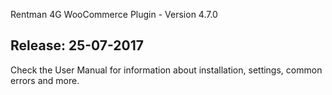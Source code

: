 Rentman 4G WooCommerce Plugin - Version 4.7.0

Release: 25-07-2017
-----------------------------
Check the User Manual for information about installation, settings, common errors and more.
